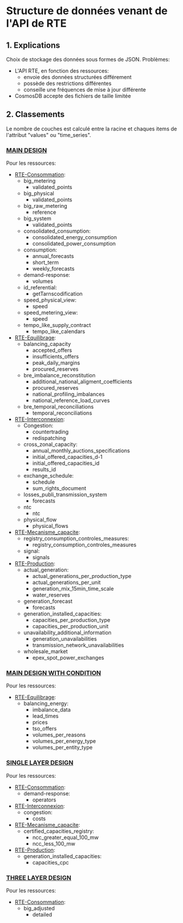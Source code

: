 # Structure de données venant de l'API de RTE

## 1. Explications

Choix de stockage des données sous formes de JSON.
Problèmes:
* L'API RTE, en fonction des ressources:
	* envoie des données structurées différement
	* possède des restrictions différentes
	* conseille une fréquences de mise à jour différente
* CosmosDB accepte des fichiers de taille limitée

## 2. Classements

Le nombre de couches est calculé entre la racine et chaques items de l'attribut "values" ou "time_series".

### [MAIN DESIGN](https://github.com/mathiaHa/MA-Analysis/blob/rteb/RTEData/design/pdf/Main_design.pdf)
Pour les ressources:
* [RTE-Consommation](https://github.com/mathiaHa/MA-Analysis/tree/master/RTEData/rte_data_samples/Consommation):
	* big_metering
		* validated_points
	* big_physical
		* validated_points
	* big_raw_metering
		* reference
	* big_system
		* validated_points
	* consolidated_consumption:
		* consolidated_energy_consumption
		* consolidated_power_consumption
	* consumption:
		* annual_forecasts
		* short_term
		* weekly_forecasts
	* demand-response:
		* volumes
	* id_referential:
		* getTarnscodification
	* speed_physical_view:
		* speed
	* speed_metering_view:
		* speed
	* tempo_like_supply_contract
		* tempo_like_calendars
* [RTE-Equilibrage](https://github.com/mathiaHa/MA-Analysis/tree/master/RTEData/rte_data_samples/Equilibrage):
	* balancing_capacity
		* accepted_offers
		* insufficients_offers
		* peak_daily_margins 
		* procured_reserves
	* bre_imbalance_reconstitution
		* additional_national_aligment_coefficients
		* procured_reserves
		* national_profiling_imbalances
		* national_reference_load_curves
	* bre_temporal_reconciliations
		* temporal_reconciliations
* [RTE-Interconnexion](https://github.com/mathiaHa/MA-Analysis/tree/master/RTEData/rte_data_samples/Interconnexion):
	* Congestion:
		* countertrading
		* redispatching
	* cross_zonal_capacity:
		* annual_monthly_auctions_specifications
		* initial_offered_capacities_d-1
		* initial_offered_capacities_id
		* results_id
	* exchange_schedule:
		* schedule
		* sum_rights_document
	* losses_publi_transmission_system
		* forecasts
	* ntc
		* ntc
	* physical_flow
		* physical_flows
* [RTE-Mecanisme_capacite](https://github.com/mathiaHa/MA-Analysis/tree/master/RTEData/rte_data_samples/Mecanisme_Capacite):
	* registry_consumption_controles_measures:
		 * registry_consumption_controles_measures
	* signal:
		* signals
* [RTE-Production](https://github.com/mathiaHa/MA-Analysis/tree/master/RTEData/rte_data_samples/Production):
	* actual_generation:
		* actual_generations_per_production_type
		* actual_generations_per_unit
		* generation_mix_15min_time_scale
		* water_reserves
	* generation_forecast
		* forecasts
	* generation_installed_capacities:
		* capacities_per_production_type
		* capacities_per_production_unit
	* unavailability_additional_information
		* generation_unavailabilities
		* transmission_network_unavailabilities
	* wholesale_market
		* epex_spot_power_exchanges

### [MAIN DESIGN WITH CONDITION](https://github.com/mathiaHa/MA-Analysis/blob/rteb/RTEData/design/pdf/Condition_design.pdf)

Pour les ressources:
* [RTE-Equilibrage](https://github.com/mathiaHa/MA-Analysis/tree/master/RTEData/rte_data_samples/Equilibrage):
	* balancing_energy:
	    * imbalance_data
	    * lead_times
	    * prices
	    * tso_offers
	    * volumes_per_reasons
	    * volumes_per_energy_type
	    * volumes_per_entity_type
	
### [SINGLE LAYER DESIGN](https://github.com/mathiaHa/MA-Analysis/blob/rteb/RTEData/design/pdf/Single_layer_design.pdf)
Pour les ressources:
* [RTE-Consommation](https://github.com/mathiaHa/MA-Analysis/tree/master/RTEData/rte_data_samples/Consommation):
	* demand-response:
		* operators
* [RTE-Interconnexion](https://github.com/mathiaHa/MA-Analysis/tree/master/RTEData/rte_data_samples/Interconnexion):
	* congestion:
		* costs
* [RTE-Mecanisme_capacite](https://github.com/mathiaHa/MA-Analysis/tree/master/RTEData/rte_data_samples/Mecanisme_Capacite):
	* certified_capacities_registry:
		* ncc_greater_equal_100_mw
		* ncc_less_100_mw
* [RTE-Production](https://github.com/mathiaHa/MA-Analysis/tree/master/RTEData/rte_data_samples/Production):
	* generation_installed_capacities:
		* capacities_cpc

		
### [THREE LAYER DESIGN](https://github.com/mathiaHa/MA-Analysis/blob/rteb/RTEData/design/pdf/Tree_layer_design.pdf)
Pour les ressources:
* [RTE-Consommation](https://github.com/mathiaHa/MA-Analysis/tree/master/RTEData/rte_data_samples/Consommation):
	* big_adjusted
		* detailed


	
